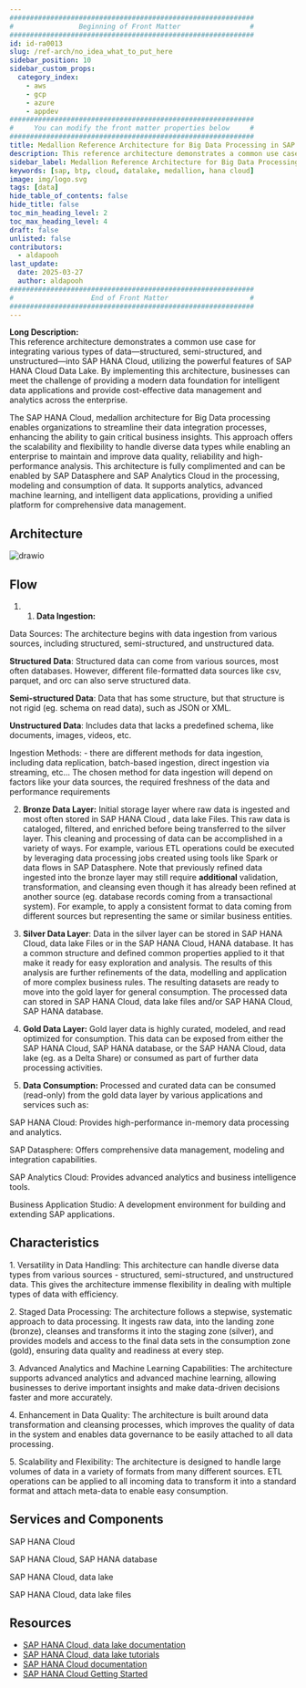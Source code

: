 ```yaml
---
############################################################
#                Beginning of Front Matter                 #
############################################################
id: id-ra0013
slug: /ref-arch/no_idea_what_to_put_here
sidebar_position: 10
sidebar_custom_props:
  category_index: 
    - aws
    - gcp
    - azure
    - appdev
############################################################
#     You can modify the front matter properties below     #
############################################################
title: Medallion Reference Architecture for Big Data Processing in SAP HANA Cloud
description: This reference architecture demonstrates a common use case for integrating various types of data—structured, semi-structured, and unstructured—into SAP HANA Cloud, utilizing the powerful features of SAP HANA Cloud Data Lake. By implementing this architecture, businesses can meet the challenge of providing a modern data foundation for intelligent data applications and provide cost-effective data management and analytics across the enterprise.
sidebar_label: Medallion Reference Architecture for Big Data Processing in SAP HANA Cloud
keywords: [sap, btp, cloud, datalake, medallion, hana cloud]
image: img/logo.svg
tags: [data]
hide_table_of_contents: false
hide_title: false
toc_min_heading_level: 2
toc_max_heading_level: 4
draft: false
unlisted: false
contributors:
  - aldapooh
last_update:
  date: 2025-03-27
  author: aldapooh
############################################################
#                   End of Front Matter                    #
############################################################
---
```


<!-- Add the 'why?' for this architecture. Why do we have it? What is its purpose -->

**Long Description:**  
This reference architecture demonstrates a common use case for integrating various types of data—structured, semi-structured, and unstructured—into SAP HANA Cloud, utilizing the powerful features of SAP HANA Cloud Data Lake. By implementing this architecture, businesses can meet the challenge of providing a modern data foundation for intelligent data applications and provide cost-effective data management and analytics across the enterprise.

The SAP HANA Cloud, medallion architecture for Big Data processing enables organizations to streamline their data integration processes, enhancing the ability to gain critical business insights. This approach offers the scalability and flexibility to handle diverse data types while enabling an enterprise to maintain and improve data quality, reliability and high-performance analysis. This architecture is fully complimented and can be enabled by SAP Datasphere and SAP Analytics Cloud in the processing, modeling and consumption of data. It supports analytics, advanced machine learning, and intelligent data applications, providing a unified platform for comprehensive data management.



## Architecture

<!-- The drawio "image" should appear right after the Solution Diagram SVG image -->
![drawio](drawio/ReferenceArchitectureDiagram.drawio)

## Flow

1. 1) **Data Ingestion:**

Data Sources: The architecture begins with data ingestion from various sources, including structured, semi-structured, and unstructured data.

**Structured Data**: Structured data can come from various sources, most often databases. However, different file-formatted data sources like csv, parquet, and orc can also serve structured data.  

**Semi-structured Data**: Data that has some structure, but that structure is not rigid (eg. schema on read data), such as JSON or XML.

**Unstructured Data**: Includes data that lacks a predefined schema, like documents, images, videos, etc.  

Ingestion Methods: - there are different methods for data ingestion, including data replication, batch-based ingestion, direct ingestion via streaming, etc... The chosen method for data ingestion will depend on factors like your data sources, the required freshness of the data and performance requirements

2) **Bronze Data Layer:** Initial storage layer where raw data is ingested and most often stored in SAP HANA Cloud , data lake Files. This raw data is cataloged, filtered, and enriched before being transferred to the silver layer. This cleaning and processing of data can be accomplished in a variety of ways. For example, various ETL operations could be executed by leveraging data processing jobs created using tools like Spark or data flows in SAP Datasphere. Note that previously refined data ingested into the bronze layer may still require **additional** validation, transformation, and cleansing even though it has already been refined at another source (eg. database records coming from a transactional system). For example, to apply a consistent format to data coming from different sources but representing the same or similar business entities.

3) **Silver Data Layer**: Data in the silver layer can be stored in SAP HANA Cloud, data lake Files or in the SAP HANA Cloud, HANA database. It has a common structure and defined common properties applied to it that make it ready for easy exploration and analysis. The results of this analysis are further refinements of the data, modelling and application of more complex business rules. The resulting datasets are ready to move into the gold layer for general consumption. The processed data can stored in SAP HANA Cloud, data lake files and/or SAP HANA Cloud, SAP HANA database.

4) **Gold Data Layer:** Gold layer data is highly curated, modeled, and read optimized for consumption. This data can be exposed from either the SAP HANA Cloud, SAP HANA database, or the SAP HANA Cloud, data lake (eg. as a Delta Share) or consumed as part of further data processing activities.

5) **Data Consumption:** Processed and curated data can be consumed (read-only) from the gold data layer by various applications and services such as:

SAP HANA Cloud: Provides high-performance in-memory data processing and analytics.

SAP Datasphere: Offers comprehensive data management, modeling and integration capabilities.

SAP Analytics Cloud: Provides advanced analytics and business intelligence tools.

Business Application Studio: A development environment for building and extending SAP applications.


## Characteristics
1\. Versatility in Data Handling: This architecture can handle diverse data types from various sources - structured, semi-structured, and unstructured data. This gives the architecture immense flexibility in dealing with multiple types of data with efficiency.

2\. Staged Data Processing: The architecture follows a stepwise, systematic approach to data processing. It ingests raw data, into the landing zone (bronze), cleanses and transforms it into the staging zone (silver), and provides models and access to the final data sets in the consumption zone (gold), ensuring data quality and readiness at every step.

3\. Advanced Analytics and Machine Learning Capabilities: The architecture supports advanced analytics and advanced machine learning, allowing businesses to derive important insights and make data-driven decisions faster and more accurately.

4\. Enhancement in Data Quality: The architecture is built around data transformation and cleansing processes, which improves the quality of data in the system and enables data governance to be easily attached to all data processing.

5\. Scalability and Flexibility: The architecture is designed to handle large volumes of data in a variety of formats from many different sources. ETL operations can be applied to all incoming data to transform it into a standard format and attach meta-data to enable easy consumption.


## Services and Components

SAP HANA Cloud

SAP HANA Cloud, SAP HANA database

SAP HANA Cloud, data lake

SAP HANA Cloud, data lake files  

## Resources

- [SAP HANA Cloud, data lake documentation](https://help.sap.com/docs/hana-cloud-data-lake)
- [SAP HANA Cloud, data lake tutorials](https://developers.sap.com/tutorial-navigator.html?tag=software-product%3Atechnology-platform%2Fsap-hana-cloud%2Fsap-hana-cloud&tag=software-product-function%3Asap-hana-cloud-data-lake)
- [SAP HANA Cloud documentation](https://help.sap.com/docs/hana-cloud)
- [SAP HANA Cloud Getting Started](https://www.sap.com/products/technology-platform/hana/get-started.html?sort=latest_desc&tab=product-demos)